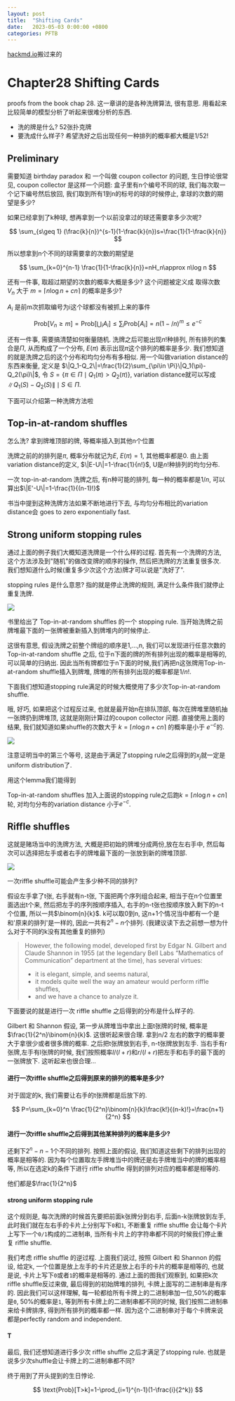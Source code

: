 ```yaml
---
layout: post
title:  "Shifting Cards"
date:   2023-05-03 0:00:00 +0800
categories: PFTB
---
```


[hackmd.io](https://hackmd.io/@r1NLzG2QQuKF14FgHKxugg/r1kQ4V67n)搬过来的

# Chapter28 Shifting Cards

proofs from the book chap 28. 这一章讲的是各种洗牌算法, 很有意思. 用看起来比较简单的模型分析了听起来很难分析的东西.

- 洗的牌是什么? 52张扑克牌
- 要洗成什么样子? 希望洗好之后出现任何一种排列的概率都大概是$1/52!$

## Preliminary

需要知道 birthday paradox 和 一个叫做 coupon collector 的问题, 生日悖论很常见, coupon collector 是这样一个问题:
盒子里有n个编号不同的球, 我们每次取一个记下编号然后放回, 我们取到所有1到n的标号的球的时候停止, 拿球的次数的期望是多少?

如果已经拿到了k种球, 想再拿到一个以前没拿过的球还需要拿多少次呢?

$$
\sum_{s\geq 1}  (\frac{k}{n})^{s-1}(1-\frac{k}{n})s=\frac{1}{1-\frac{k}{n}}
$$

所以想拿到n个不同的球需要拿的次数的期望是

$$
\sum_{k=0}^{n-1} \frac{1}{1-\frac{k}{n}}=nH_n\approx n\log n
$$

还有一件事, 取超过期望的次数的概率大概是多少? 这个问题被定义成 取得次数 $V_n$ 大于 $m=\lceil{n\log n+cn}\rceil$ 的概率是多少? 

$A_i$ 是前m次抓取编号为i这个球都没有被抓上来的事件

$$
\text{Prob}[V_n \geq m]=\text{Prob} \big[ \bigcup_i A_i\big] \leq \sum_i \text{Prob}[A_i]=n(1-/n)^m\leq e^{-c}
$$

还有一件事, 需要搞清楚如何衡量随机. 洗牌之后可能出现$n!$种排列, 所有排列的集合是$\Pi$, 从而构成了一个分布, $E(\pi)$ 表示出现$\pi$这个排列的概率是多少. 我们想知道的就是洗牌之后的这个分布和均匀分布有多相似. 用一个叫做variation distance的东西来衡量, 定义是 $\|Q_1-Q_2\|=\frac{1}{2}\sum_{\pi\in \Pi}\|Q_1(\pi)-Q_2(\pi)\|$, 令 $S=\{\pi\in \Pi\mid Q_1(\pi)>Q_2(\pi) \}$, variation distance就可以写成 $\|Q_1(S)-Q_2(S)\| \mid S\in \Pi$.

<!-- > https://en.wikipedia.org/wiki/Kullback%E2%80%93Leibler_divergence 为什么这里不用kl散度?
 -->

下面可以介绍第一种洗牌方法啦

## Top-in-at-random shuffles

怎么洗? 拿到牌堆顶部的牌, 等概率插入到其他n个位置

洗牌之前的的排列是$\pi$, 概率分布就记为$E$, $E(\pi)=1$, 其他概率都是0. 由上面variation distance的定义, $\|E-U\|=1-\frac{1}{n!}$, U是$n!$种排列的均匀分布.

一次 top-in-at-random 洗牌之后, 有n种可能的排列, 每一种的概率都是$1/n$, 可以算出$\|E'-U\|=1-\frac{1}{(n-1)!}$

书当中提到这种洗牌方法如果不断地进行下去, 与均匀分布相比的variation distance会 goes to zero exponentially fast.

## Strong uniform stopping rules

通过上面的例子我们大概知道洗牌是一个什么样的过程. 首先有一个洗牌的方法, 这个方法涉及到"随机"的做改变牌的顺序的操作, 然后把洗牌的方法重复很多次. 我们想知道什么时候(重复多少次这个方法)牌才可以说是"洗好了".

stopping rules 是什么意思? 指的就是停止洗牌的规则, 满足什么条件我们就停止重复洗牌.

![](https://i.imgur.com/57SI38i.png)

书里给出了 Top-in-at-random shuffles 的一个 stopping rule. 当开始洗牌之前牌堆最下面的一张牌被重新插入到牌堆内的时候停止.

这很有意思, 假设洗牌之前整个牌组的顺序是1,...,n, 我们可以发现进行任意次数的 Top-in-at-random shuffle 之后, 位于n下面的牌的所有排列出现的概率是相等的, 可以简单的归纳出. 因此当所有牌都位于n下面的时候,我们再把n这张牌用Top-in-at-random shuffle插入到牌堆, 牌堆的所有排列出现的概率都是$1/n!$. 

下面我们想知道stopping rule满足的时候大概使用了多少次Top-in-at-random shuffle.

哦, 好巧, 如果把这个过程反过来, 也就是最开始n在排队顶部, 每次在牌堆里随机抽一张牌扔到牌堆顶, 这就是刚刚计算过的coupon collector 问题. 直接使用上面的结果, 我们就知道如果shuffle的次数大于 $k=\lceil{n\log n+cn}\rceil$ 的概率是小于 $e^{-c}$的.

![](https://i.imgur.com/f4Q5E9V.png)

注意证明当中的第三个等号, 这是由于满足了stopping rule之后得到的$x_j$就一定是uniform distribution了.

用这个lemma我们能得到

Top-in-at-random shuffles 加入上面说的stopping rule之后跑$k=\lceil{n\log n+cn}\rceil$轮, 对均匀分布的variation distance 小于$e^{-c}$.

## Riffle shuffles

这就是赌场当中的洗牌方法, 大概是把初始的牌堆分成两份,放在左右手中, 然后每次可以选择把左手或者右手的牌堆最下面的一张放到新的牌堆顶部.

![](https://i.imgur.com/qlnB8wO.png)

一次riffle shuffle可能会产生多少种不同的排列?

假设左手拿了t张, 右手就有n-t张, 下面把两个序列组合起来, 相当于在n个位置里面选出t个来, 然后把左手的序列按顺序插入, 右手的n-t张也按顺序放入剩下的n-t个位置, 所以一共$\binom{n}{k}$. k可以取0到n, 这n+1个情况当中都有一个是和'原来的排列'是一样的, 因此一共有$2^n-n$个排列. (我建议读下去之前想一想为什么对于不同的k没有其他重复的排列)

>However, the following model, developed first by Edgar N. Gilbert and Claude Shannon in 1955 (at the legendary Bell Labs “Mathematics of Communication” department at the time), has several virtues:
>
> - it is elegant, simple, and seems natural, 
> - it models quite well the way an amateur would perform riffle shuffles,
> - and we have a chance to analyze it.

下面要说的就是进行一次 riffle shuffle 之后得到的分布是什么样子的.

Gilbert 和 Shannon 假设, 第一步从牌堆当中拿出上面t张牌的时候, 概率是$\frac{1}{2^n}\binom{n}{k}$. 这很听起来很合理. 拿到n/2 左右的数字的概率要大于拿很少或者很多牌的概率. 之后把t张牌放到右手, n-t张牌放到左手. 当右手有r张牌,左手有l张牌的时候, 我们按照概率$l/(l+r)$和$r/(l+r)$把左手和右手的最下面的一张牌放下. 这听起来也很合理...

#### 进行一次riffle shuffle之后得到原来的排列的概率是多少?

对于固定的k, 我们需要让右手的t张牌都是后放下的.

$$
P=\sum_{k=0}^n \frac{1}{2^n}\binom{n}{k}\frac{k!}{(n-k)!}=\frac{n+1}{2^n}
$$

#### 进行一次riffle shuffle之后得到其他某种排列的概率是多少?

还剩下$2^n-n-1$个不同的排列. 按照上面的假设, 我们知道这些剩下的排列出现的概率是相等的. 因为每个位置取左手牌堆当中的牌还是右手牌堆当中的牌的概率相等, 所以在选定k的条件下进行 riffle shuffle 得到的排列对应的概率都是相等的.

他们都是$\frac{1}{2^n}$

#### strong uniform stopping rule

这个规则是, 每次洗牌的时候首先要把前面k张牌分到右手, 后面n-k张牌放到左手, 此时我们就在左右手的卡片上分别写下`0`和`1`, 不断重复 riffle shuffle 会让每个卡片上写下一个`0/1`构成的二进制串, 当所有卡片上的字符串都不同的时候我们停止重复 riffle shuffle.

我们考虑 riffle shuffle 的逆过程. 上面我们说过, 按照 Gilbert 和 Shannon 的假设, 给定k, 一个位置是放上左手的卡片还是放上右手的卡片的概率是相等的, 也就是说, 卡片上写下`0`或者`1`的概率是相等的. 通过上面的图我们观察到, 如果把k次riffle shuffle反过来做, 最后得到的初始牌堆的排列, 卡牌上面写的二进制串是有序的. 因此我们可以这样理解, 每一轮都给所有卡牌上的二进制串加一位,50%的概率是`0`, 50%的概率是`1`, 等到所有卡牌上的二进制串都不同的时候, 我们按照二进制串来给卡牌排序, 得到所有排列的概率都一样. 因为这个二进制串对于每个卡牌来说都是perfectly random and independent.

#### T

最后, 我们还想知道进行多少次 riffle shuffle 之后才满足了stopping rule. 也就是说多少次shuffle会让卡牌上的二进制串都不同?

终于用到了开头提到的生日悖论.

$$
\text{Prob}[T>k]=1-\prod_{i=1}^{n-1}(1-\frac{i}{2^k})
$$